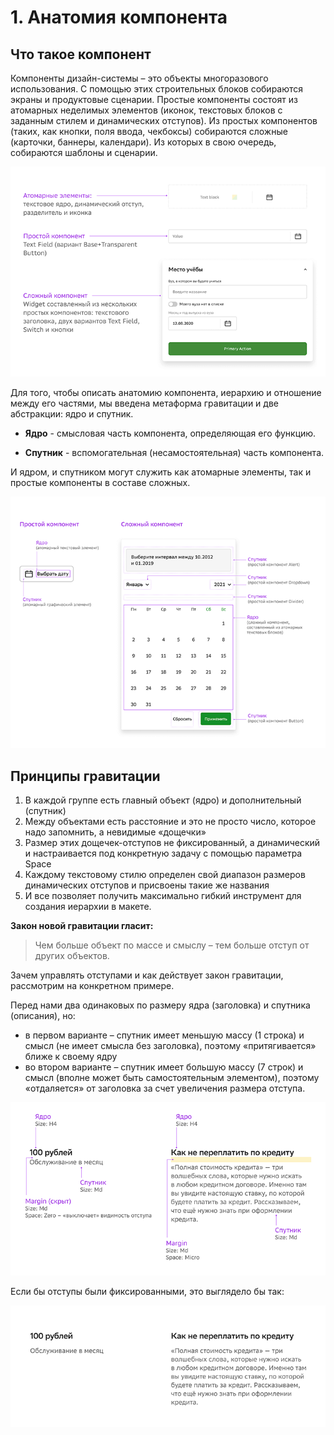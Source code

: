 # 1. Анатомия компонента

## Что такое компонент

Компоненты дизайн-системы – это объекты многоразового использования. С помощью этих строительных блоков собираются экраны и продуктовые сценарии. Простые компоненты состоят из атомарных неделимых элементов (иконок, текстовых блоков с заданным стилем и динамических отступов). Из простых компонентов (таких, как кнопки, поля ввода, чекбоксы) собираются сложные (карточки, баннеры, календари). Из которых в свою очередь, собираются шаблоны и сценарии.

![image1](images/component-anatomy-1.png)

Для того, чтобы описать анатомию компонента, иерархию и отношение между его частями, мы введена метаформа гравитации и две абстракции: ядро и спутник.

* **Ядро** - смысловая часть компонента, определяющая его функцию.

* **Спутник** - вспомогательная (несамостоятельная) часть компонента.

И ядром, и спутником могут служить как атомарные элементы, так и простые компоненты в составе сложных.

![image2](images/component-anatomy-2.png)

## Принципы гравитации

1. В каждой группе есть главный объект (ядро) и дополнительный (спутник)
2. Между объектами есть расстояние и это не просто число, которое надо запомнить, а невидимые «дощечки»
3. Размер этих дощечек-отступов не фиксированный, а динамический  и настраивается под конкретную задачу с помощью параметра Space
4. Каждому текстовому стилю определен свой диапазон размеров  динамических отступов и присвоены такие же названия
5. И все позволяет получить максимально гибкий инструмент для создания иерархии в макете.

**Закон новой гравитации гласит:**

> Чем больше объект по массе и смыслу – тем больше отступ от других объектов.

Зачем управлять отступами и как действует закон гравитации, рассмотрим на конкретном примере.

Перед нами два одинаковых по размеру ядра (заголовка) и спутника (описания), но:

* в первом варианте – спутник имеет меньшую массу (1 строка) и смысл (не имеет смысла без заголовка), поэтому «притягивается» ближе к своему ядру
* во втором варианте – спутник имеет большую массу (7 строк) и смысл (вполне может быть самостоятельным элементом), поэтому «отдаляется» от заголовка за счет увеличения размера отступа.

![g1](images/gravity-1.png)

Если бы отступы были фиксированными, это выглядело бы так:

![g2](images/gravity-2.png)
